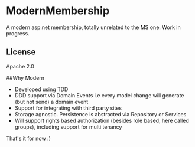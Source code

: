 ModernMembership
================

A modern asp.net membership, totally unrelated to the MS one. Work in progress.


## License

Apache 2.0


##Why Modern

- Developed using TDD
- DDD support via Domain Events i.e every model change will generate (but not send) a domain event
- Support for integrating with third party sites 
- Storage agnostic. Persistence is abstracted via Repository or Services
- Will support rights based authorization (besides role based, here called groups), including support for multi tenancy


That's it for now :)
